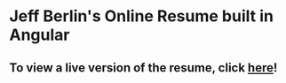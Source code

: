 # Jeff Berlin's Online Resume built in Angular

## To view a live version of the resume, click [here](https://jeffberlin.github.io/resume_angular/)!